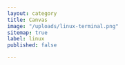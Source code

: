 ```yaml
---
layout: category
title: Canvas
image: "/uploads/linux-terminal.png"
sitemap: true
label: linux
published: false

---
```

